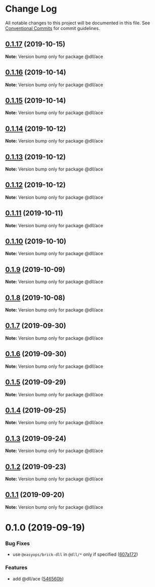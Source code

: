 # Change Log

All notable changes to this project will be documented in this file.
See [Conventional Commits](https://conventionalcommits.org) for commit guidelines.

## [0.1.17](https://git.easyops.local/anyclouds/next-core/compare/@dll/ace@0.1.16...@dll/ace@0.1.17) (2019-10-15)

**Note:** Version bump only for package @dll/ace

## [0.1.16](https://git.easyops.local/anyclouds/next-core/compare/@dll/ace@0.1.15...@dll/ace@0.1.16) (2019-10-14)

**Note:** Version bump only for package @dll/ace

## [0.1.15](https://git.easyops.local/anyclouds/next-core/compare/@dll/ace@0.1.14...@dll/ace@0.1.15) (2019-10-14)

**Note:** Version bump only for package @dll/ace

## [0.1.14](https://git.easyops.local/anyclouds/next-core/compare/@dll/ace@0.1.13...@dll/ace@0.1.14) (2019-10-12)

**Note:** Version bump only for package @dll/ace

## [0.1.13](https://git.easyops.local/anyclouds/next-core/compare/@dll/ace@0.1.12...@dll/ace@0.1.13) (2019-10-12)

**Note:** Version bump only for package @dll/ace

## [0.1.12](https://git.easyops.local/anyclouds/next-core/compare/@dll/ace@0.1.11...@dll/ace@0.1.12) (2019-10-12)

**Note:** Version bump only for package @dll/ace

## [0.1.11](https://git.easyops.local/anyclouds/next-core/compare/@dll/ace@0.1.10...@dll/ace@0.1.11) (2019-10-11)

**Note:** Version bump only for package @dll/ace

## [0.1.10](https://git.easyops.local/anyclouds/next-core/compare/@dll/ace@0.1.9...@dll/ace@0.1.10) (2019-10-10)

**Note:** Version bump only for package @dll/ace

## [0.1.9](https://git.easyops.local/anyclouds/next-core/compare/@dll/ace@0.1.8...@dll/ace@0.1.9) (2019-10-09)

**Note:** Version bump only for package @dll/ace

## [0.1.8](https://git.easyops.local/anyclouds/next-core/compare/@dll/ace@0.1.7...@dll/ace@0.1.8) (2019-10-08)

**Note:** Version bump only for package @dll/ace

## [0.1.7](https://git.easyops.local/anyclouds/next-core/compare/@dll/ace@0.1.6...@dll/ace@0.1.7) (2019-09-30)

**Note:** Version bump only for package @dll/ace

## [0.1.6](https://git.easyops.local/anyclouds/next-core/compare/@dll/ace@0.1.5...@dll/ace@0.1.6) (2019-09-30)

**Note:** Version bump only for package @dll/ace

## [0.1.5](https://git.easyops.local/anyclouds/next-core/compare/@dll/ace@0.1.4...@dll/ace@0.1.5) (2019-09-29)

**Note:** Version bump only for package @dll/ace

## [0.1.4](https://git.easyops.local/anyclouds/next-core/compare/@dll/ace@0.1.3...@dll/ace@0.1.4) (2019-09-25)

**Note:** Version bump only for package @dll/ace

## [0.1.3](https://git.easyops.local/anyclouds/next-core/compare/@dll/ace@0.1.2...@dll/ace@0.1.3) (2019-09-24)

**Note:** Version bump only for package @dll/ace

## [0.1.2](https://git.easyops.local/anyclouds/next-core/compare/@dll/ace@0.1.1...@dll/ace@0.1.2) (2019-09-23)

**Note:** Version bump only for package @dll/ace

## [0.1.1](https://git.easyops.local/anyclouds/next-core/compare/@dll/ace@0.1.0...@dll/ace@0.1.1) (2019-09-20)

**Note:** Version bump only for package @dll/ace

# 0.1.0 (2019-09-19)

### Bug Fixes

- use `@easyops/brick-dll` in `@dll/*` only if specified ([607a172](https://git.easyops.local/anyclouds/next-core/commits/607a172))

### Features

- add @dll/ace ([546560b](https://git.easyops.local/anyclouds/next-core/commits/546560b))

